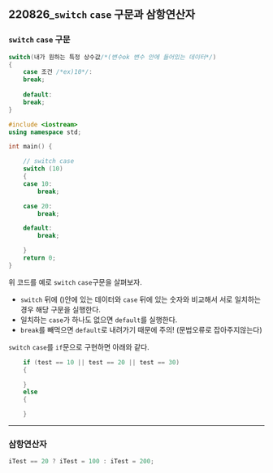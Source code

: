 ## 220826_`switch` `case` 구문과 삼항연산자

### `switch` `case` 구문
```cpp
switch(내가 원하는 특정 상수값/*(변수ok 변수 안에 들어있는 데이터*/)
{
    case 조건 /*ex)10*/:
    break;
    
    default:
    break;
}
```

```cpp
#include <iostream>
using namespace std;

int main() {

	// switch case
	switch (10) 
	{
	case 10:
		break;

	case 20:
		break;

	default:
		break;

	}    
    return 0;
}
```
위 코드를 예로 `switch` `case`구문을 살펴보자.
* `switch` 뒤에 ()안에 있는 데이터와 `case` 뒤에 있는 숫자와 비교해서 서로 일치하는 경우 해당 구문을 실행한다.
* 일치하는 `case`가 하나도 없으면 `default`를 실행한다.
* `break`를 빼먹으면 `default`로 내려가기 때문에 주의! (문법오류로 잡아주지않는다)


`switch` `case`를 `if`문으로 구현하면 아래와 같다.  

```cpp
	if (test == 10 || test == 20 || test == 30)
    {

	}
	else
	{

	}
```

---

### 삼항연산자  

```cpp
iTest == 20 ? iTest = 100 : iTest = 200;
```